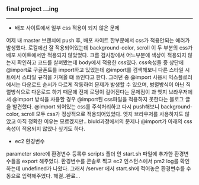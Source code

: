 ### final project ...ing

---

- 배포 사이트에서 일부 css 적용이 되지 않은 문제

어제 내 master 브랜치에 push 후, 배포 사이트 한부분에서 css가 적용안되는 에러가 발생했다.
로컬에선 잘 적용되어있는데 background-color, scroll 이 두 부분의 css가 배포 사이트에서만 적용되지 않았었다.
크롬 검사창에서 어느부분에 색상이 적용되지 않는지 확인하고 코드를 살펴봤는데 body에서 적용한 css였다.
css속성들 중 상단에 @import로 구글폰트를 import하고 있었는데 @import를 검색해보니 다른 스타일 시트에서 스타일 규칙을 가져올 떄 쓰인다고 한다.
그러던 중 @import 사용시 익스플로러에서는 다운로드 순서가 다르게 작동하여 문제가 발생할 수 있으며, 병렬방식이 아닌 직렬방식으로 다운로드 하기 때문에 전체 로딩이 길어진다는 문제점이 과 엣지 브라우저에서 @import 방식을 사용할 경우 @import된 css파일을 적용하지 못한다는 블로그 글을 발견했다.
@import 되어있는 css를 주석처리하고 다시 push해보니 background-color, scroll 모두 css가 정상적으로 적용되어있었다.
엣지 브라우저를 사용하지도 않았고 아직 정확한 이유는 모르겠지만.. biuld과정에서의 문제나 @import가 아래의 css속성이 적용되지 않았나 싶기도 하다.

- ec2 환경변수

parameter store에 환경변수 등록후 scripts 폴더 안 start.sh 파일에 추가한 환경변수들을 export 해주었다.
환경변수를 콘솔로 찍고 ec2 인스턴스에서 pm2 log를 확인하는데 undefined가 나왔다.
그래서 /server 에서 start.sh에 적어놓은 환경변수를 수동으로 입력해주었다.
해결..완료...
